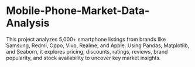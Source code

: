 # Mobile-Phone-Market-Data-Analysis
This project analyzes 5,000+ smartphone listings from brands like Samsung, Redmi, Oppo, Vivo, Realme, and Apple. Using Pandas, Matplotlib, and Seaborn, it explores pricing, discounts, ratings, reviews, brand popularity, and stock availability to uncover key market insights.
